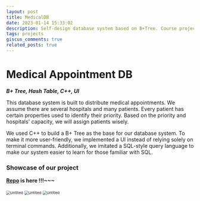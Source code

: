 ```yaml
---
layout: post
title: MedicalDB
date: 2023-01-14 15:33:02
description: Self-design database system based on B+Tree. Course project from CS225.
tags: projects
giscus_comments: true
related_posts: true
---
```

# Medical Appointment DB

***B+ Tree, Hash Table, C++, UI***

This database system is built to distribute medical appointments. We assume there are several hospitals and many patients. Every patient has certain properties used to identify their priority. Based on the priority and hospitals' capacity, we will assign patients wisely.

We used C++ to build a B+ Tree as the base for our database system. To make it more user-friendly, we implemented a UI instead of relying solely on terminal commands. Additionally, we imitated a SQL-style query language to make our system easier to learn for those familiar with SQL.

### Showcase of our project

**[Repo](https://github.com/ZichengMa/CS225-DatabaseProject) is here !!!~~~**

<img src="Untitled.png" alt="Untitled" style="zoom: 67%;" />

<img src="Untitled1.png" alt="Untitled" style="zoom:67%;" />

<img src="Untitled2.png" alt="Untitled" style="zoom:67%;" />
